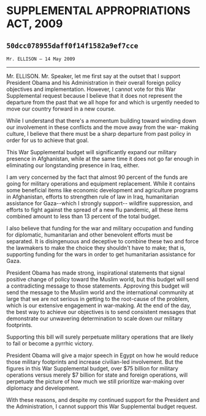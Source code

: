 # SUPPLEMENTAL APPROPRIATIONS ACT, 2009
## `50dcc078955daff0f14f1582a9ef7cce`
`Mr. ELLISON — 14 May 2009`

---


Mr. ELLISON. Mr. Speaker, let me first say at the outset that I 
support President Obama and his Administration in their overall foreign 
policy objectives and implementation. However, I cannot vote for this 
War Supplemental request because I believe that it does not represent 
the departure from the past that we all hope for and which is urgently 
needed to move our country forward in a new course.

While I understand that there's a momentum building toward winding 
down our involvement in these conflicts and the move away from the war-
making culture, I believe that there must be a sharp departure from 
past policy in order for us to achieve that goal.

This War Supplemental budget will significantly expand our military 
presence in Afghanistan, while at the same time it does not go far 
enough in eliminating our longstanding presence in Iraq, either.

I am very concerned by the fact that almost 90 percent of the funds 
are going for military operations and equipment replacement. While it 
contains some beneficial items like economic development and 
agriculture programs in Afghanistan, efforts to strengthen rule of law 
in Iraq, humanitarian assistance for Gaza--which I strongly support--
wildfire suppression, and efforts to fight against the spread of a new 
flu pandemic, all these items combined amount to less than 13 percent 
of the total budget.

I also believe that funding for the war and military occupation and 
funding for diplomatic, humanitarian and other benevolent efforts must 
be separated. It is disingenuous and deceptive to combine these two and 
force the lawmakers to make the choice they shouldn't have to make; 
that is, supporting funding for the wars in order to get humanitarian 
assistance for Gaza.



President Obama has made strong, inspirational statements that signal 
positive change of policy toward the Muslim world, but this budget will 
send a contradicting message to those statements. Approving this budget 
will send the message to the Muslim world and the international 
community at large that we are not serious in getting to the root-cause 
of the problem, which is our extensive engagement in war-making. At the 
end of the day, the best way to achieve our objectives is to send 
consistent messages that demonstrate our unwavering determination to 
scale down our military footprints.

Supporting this bill will surely perpetuate military operations that 
are likely to fail or become a pyrrhic victory.

President Obama will give a major speech in Egypt on how he would 
reduce those military footprints and increase civilian-led involvement. 
But the figures in this War Supplemental budget, over $75 billion for 
military operations versus merely $7 billion for state and foreign 
operations, will perpetuate the picture of how much we still prioritize 
war-making over diplomacy and development.

With these reasons, and despite my continued support for the 
President and the Administration, I cannot support this War 
Supplemental budget request.